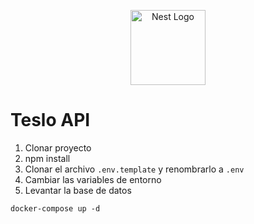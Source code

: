 <p align="center">
  <a href="http://nestjs.com/" target="blank"><img src="https://nestjs.com/img/logo-small.svg" width="120" alt="Nest Logo" /></a>
</p>

# Teslo API

1. Clonar proyecto
2. npm install
3. Clonar el archivo ```.env.template``` y renombrarlo a ```.env```
4. Cambiar las variables de entorno
5. Levantar la base de datos

```
docker-compose up -d
```